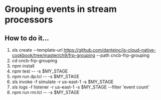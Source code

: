 # Grouping events in stream processors

## How to do it...
1. sls create --template-url https://github.com/danteinc/js-cloud-native-cookbook/tree/master/ch9/frp-grouping --path cncb-frp-grouping
2. cd cncb-frp-grouping
3. npm install
4. npm test -- -s $MY_STAGE
5. npm run dp:lcl -- -s $MY_STAGE
6. sls invoke -f simulate -r us-east-1 -s $MY_STAGE
7. sls logs -f listener -r us-east-1 -s $MY_STAGE --filter 'event count'
8. npm run rm:lcl -- -s $MY_STAGE
